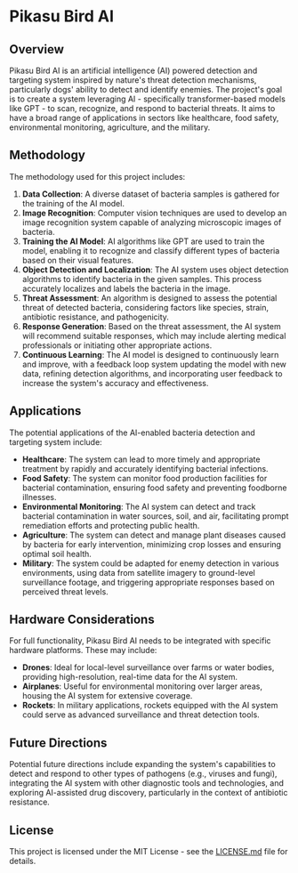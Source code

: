 # Pikasu Bird AI

## Overview
Pikasu Bird AI is an artificial intelligence (AI) powered detection and targeting system inspired by nature's threat detection mechanisms, particularly dogs' ability to detect and identify enemies. The project's goal is to create a system leveraging AI - specifically transformer-based models like GPT - to scan, recognize, and respond to bacterial threats. It aims to have a broad range of applications in sectors like healthcare, food safety, environmental monitoring, agriculture, and the military.

## Methodology
The methodology used for this project includes:

1. **Data Collection**: A diverse dataset of bacteria samples is gathered for the training of the AI model.
2. **Image Recognition**: Computer vision techniques are used to develop an image recognition system capable of analyzing microscopic images of bacteria.
3. **Training the AI Model**: AI algorithms like GPT are used to train the model, enabling it to recognize and classify different types of bacteria based on their visual features.
4. **Object Detection and Localization**: The AI system uses object detection algorithms to identify bacteria in the given samples. This process accurately localizes and labels the bacteria in the image.
5. **Threat Assessment**: An algorithm is designed to assess the potential threat of detected bacteria, considering factors like species, strain, antibiotic resistance, and pathogenicity.
6. **Response Generation**: Based on the threat assessment, the AI system will recommend suitable responses, which may include alerting medical professionals or initiating other appropriate actions.
7. **Continuous Learning**: The AI model is designed to continuously learn and improve, with a feedback loop system updating the model with new data, refining detection algorithms, and incorporating user feedback to increase the system's accuracy and effectiveness.

## Applications
The potential applications of the AI-enabled bacteria detection and targeting system include:

- **Healthcare**: The system can lead to more timely and appropriate treatment by rapidly and accurately identifying bacterial infections.
- **Food Safety**: The system can monitor food production facilities for bacterial contamination, ensuring food safety and preventing foodborne illnesses.
- **Environmental Monitoring**: The AI system can detect and track bacterial contamination in water sources, soil, and air, facilitating prompt remediation efforts and protecting public health.
- **Agriculture**: The system can detect and manage plant diseases caused by bacteria for early intervention, minimizing crop losses and ensuring optimal soil health.
- **Military**: The system could be adapted for enemy detection in various environments, using data from satellite imagery to ground-level surveillance footage, and triggering appropriate responses based on perceived threat levels.

## Hardware Considerations
For full functionality, Pikasu Bird AI needs to be integrated with specific hardware platforms. These may include:

- **Drones**: Ideal for local-level surveillance over farms or water bodies, providing high-resolution, real-time data for the AI system.
- **Airplanes**: Useful for environmental monitoring over larger areas, housing the AI system for extensive coverage.
- **Rockets**: In military applications, rockets equipped with the AI system could serve as advanced surveillance and threat detection tools.

## Future Directions
Potential future directions include expanding the system's capabilities to detect and respond to other types of pathogens (e.g., viruses and fungi), integrating the AI system with other diagnostic tools and technologies, and exploring AI-assisted drug discovery, particularly in the context of antibiotic resistance.

## License
This project is licensed under the MIT License - see the [LICENSE.md](./LICENSE.md) file for details.
